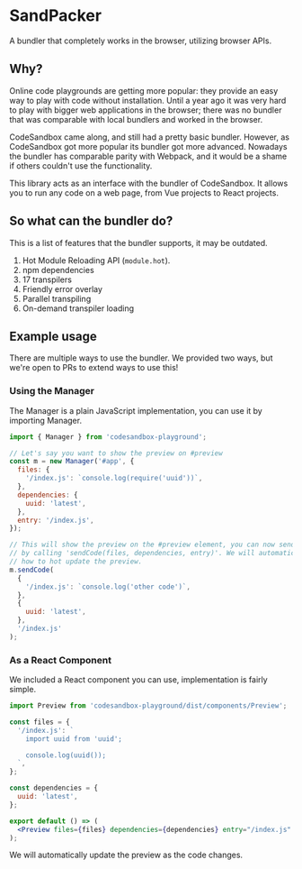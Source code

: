 # SandPacker

A bundler that completely works in the browser, utilizing browser APIs.

## Why?

Online code playgrounds are getting more popular: they provide an easy way to play with code without installation. Until a year ago it was very hard to play with bigger web applications in the browser; there was no bundler that was comparable with local bundlers and worked in the browser.

CodeSandbox came along, and still had a pretty basic bundler. However, as CodeSandbox got more popular its bundler got more advanced. Nowadays the bundler has comparable parity with Webpack, and it would be a shame if others couldn't use the functionality.

This library acts as an interface with the bundler of CodeSandbox. It allows you to run any code on a web page, from Vue projects to React projects.

## So what can the bundler do?

This is a list of features that the bundler supports, it may be outdated.

1. Hot Module Reloading API (`module.hot`).
2. npm dependencies
3. 17 transpilers
4. Friendly error overlay
5. Parallel transpiling
6. On-demand transpiler loading

## Example usage

There are multiple ways to use the bundler. We provided two ways, but we're open to PRs to extend ways to use this!

### Using the Manager

The Manager is a plain JavaScript implementation, you can use it by importing Manager.

```js
import { Manager } from 'codesandbox-playground';

// Let's say you want to show the preview on #preview
const m = new Manager('#app', {
  files: {
    '/index.js': `console.log(require('uuid'))`,
  },
  dependencies: {
    uuid: 'latest',
  },
  entry: '/index.js',
});

// This will show the preview on the #preview element, you can now send new code
// by calling 'sendCode(files, dependencies, entry)'. We will automatically determine
// how to hot update the preview.
m.sendCode(
  {
    '/index.js': `console.log('other code')`,
  },
  {
    uuid: 'latest',
  },
  '/index.js'
);
```

### As a React Component

We included a React component you can use, implementation is fairly simple.

```jsx
import Preview from 'codesandbox-playground/dist/components/Preview';

const files = {
  '/index.js': `
    import uuid from 'uuid';

    console.log(uuid());
  `,
};

const dependencies = {
  uuid: 'latest',
};

export default () => (
  <Preview files={files} dependencies={dependencies} entry="/index.js" />
);
```

We will automatically update the preview as the code changes.
